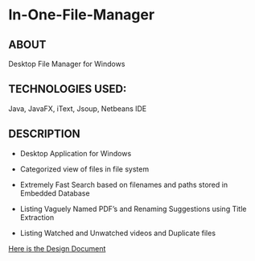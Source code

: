 # In-One-File-Manager

## ABOUT ##
Desktop File Manager for Windows

## TECHNOLOGIES USED: ## 
Java, JavaFX, iText, Jsoup, Netbeans IDE

## DESCRIPTION ##

* Desktop Application for Windows

* Categorized view of files in file system

* Extremely Fast Search based on filenames and paths stored in Embedded Database

* Listing Vaguely Named PDF’s and Renaming Suggestions using Title Extraction

* Listing Watched and Unwatched videos and Duplicate files 


[Here is the Design Document](https://github.com/AravindSh/In-One-File-Manager/tree/master/Design-Documents-pdf)
